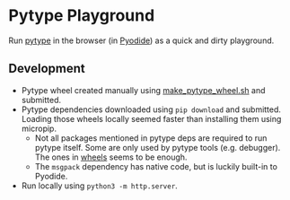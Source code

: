 # Pytype Playground

Run [pytype](https://github.com/google/pytype) in the browser (in [Pyodide](https://pyodide.org)) as a quick and dirty playground.

## Development

- Pytype wheel created manually using [make_pytype_wheel.sh](./make_pytype_wheel.sh) and submitted.
- Pytype dependencies downloaded using `pip download` and submitted. Loading those wheels locally seemed faster than installing them using micropip.
  - Not all packages mentioned in pytype deps are required to run pytype itself. Some are only used by pytype tools (e.g. debugger). The ones in [wheels](./wheels) seems to be enough.
  - The `msgpack` dependency has native code, but is luckily built-in to Pyodide.
- Run locally using `python3 -m http.server`.
